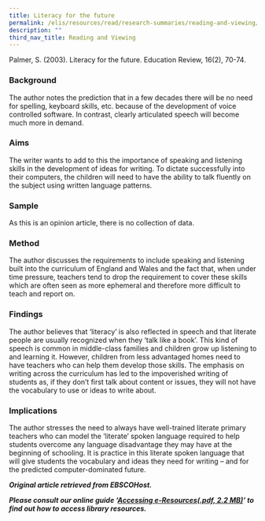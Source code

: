 ```yaml
---
title: Literacy for the future
permalink: /elis/resources/read/research-summaries/reading-and-viewing/literacy-for-the-future/
description: ""
third_nav_title: Reading and Viewing
---
```

Palmer, S. (2003). Literacy for the future. Education Review, 16(2), 70-74.

### Background

The author notes the prediction that in a few decades there will be no need for spelling, keyboard skills, etc. because of the development of voice controlled software. In contrast, clearly articulated speech will become much more in demand.

### Aims

The writer wants to add to this the importance of speaking and listening skills in the development of ideas for writing. To dictate successfully into their computers, the children will need to have the ability to talk fluently on the subject using written language patterns.

### Sample

As this is an opinion article, there is no collection of data.

### Method

The author discusses the requirements to include speaking and listening built into the curriculum of England and Wales and the fact that, when under time pressure, teachers tend to drop the requirement to cover these skills which are often seen as more ephemeral and therefore more difficult to teach and report on.

### Findings

The author believes that ‘literacy’ is also reflected in speech and that literate people are usually recognized when they ‘talk like a book’. This kind of speech is common in middle-class families and children grow up listening to and learning it. However, children from less advantaged homes need to have teachers who can help them develop those skills. The emphasis on writing across the curriculum has led to the impoverished writing of students as, if they don’t first talk about content or issues, they will not have the vocabulary to use or ideas to write about.

### Implications

The author stresses the need to always have well-trained literate primary teachers who can model the ‘literate’ spoken language required to help students overcome any language disadvantage they may have at the beginning of schooling. It is practice in this literate spoken language that will give students the vocabulary and ideas they need for writing – and for the predicted computer-dominated future.


_**Original article retrieved from EBSCOHost.**_  

**_Please consult our online guide ‘[Accessing e-Resources(.pdf, 2.2 MB)](https://academyofsingaporeteachers-moe-edu-sg-admin.cwp.sg/elis/resources/read/research-summaries/reading-and-viewing/18e45074-6b1b-4ac7-811f-1a8da16c4f81 "Accessing e-Resources")’ to find out how to access library resources._**